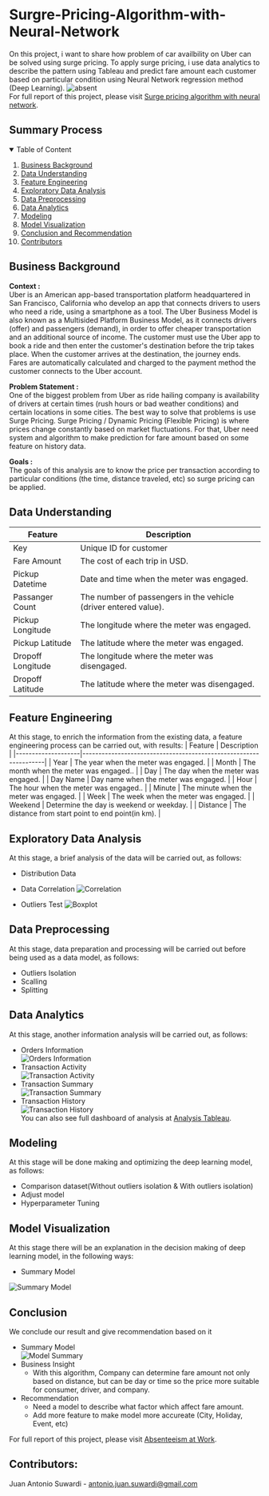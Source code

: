 # Surgre-Pricing-Algorithm-with-Neural-Network

On this project, i want to share how problem of car availbility on Uber can be solved using surge pricing. To apply surge pricing, i use data analytics to describe the pattern using Tableau and predict fare amount each customer based on particular condition using Neural Network regression method (Deep Learning).
![absent](Img/uber.jpg)
<br>
For full report of this project, please visit <a href="[https://github.com/Juantonios1/Absenteeism-Analysis-to-Improve-Work-Performance/blob/main/Absenteeism%20Analysis%20ipynb/Absenteeism%20Analysis%20to%20Improve%20Work%20Performance.ipynb](https://github.com/Juantonios1/Surgre-Pricing-Algorithm-with-Neural-Network/blob/main/Uber%20Analysis%20Ipynb/Uber%20Fare%20Analysis%20Final.ipynb)">Surge pricing algorithm with neural network</a>.

## Summary Process
<!-- TABLE OF CONTENTS -->
<details open="open">
  <summary>Table of Content</summary>
  <ol>
    <li><a href="#business-background">Business Background</a></li>
    <li><a href="#data-understanding">Data Understanding</a></li>
    <li><a href="#feature-engineering">Feature Engineering</a></li>
    <li><a href="#exploratory-data-analysis">Exploratory Data Analysis</a></li>
    <li><a href="#data-preprocessing">Data Preprocessing</a></li>
    <li><a href="#data-analytics">Data Analytics</a></li>
    <li><a href="#modeling">Modeling</a></li>
    <li><a href="#model-visualization">Model Visualization</a></li>
    <li><a href="#conclusion">Conclusion and Recommendation</a></li>
    <li><a href="#contributors">Contributors</a></li>
  </ol>
</details>

## Business Background
**Context :**  
Uber is an American app-based transportation platform headquartered in San Francisco, California who develop an app that connects drivers to users who need a ride, using a smartphone as a tool. The Uber Business Model is also known as a Multisided Platform Business Model, as it connects drivers (offer) and passengers (demand), in order to offer cheaper transportation and an additional source of income. The customer must use the Uber app to book a ride and then enter the customer's destination before the trip takes place. When the customer arrives at the destination, the journey ends. Fares are automatically calculated and charged to the payment method the customer connects to the Uber account.

**Problem Statement :**  
One of the biggest problem from Uber as ride hailing company is availability of drivers at certain times (rush hours or bad weather conditions) and certain locations in some cities. The best way to solve that problems is use Surge Pricing. Surge Pricing / Dynamic Pricing (Flexible Pricing) is where prices change constantly based on market fluctuations. For that, Uber need system and algorithm to make prediction for fare amount based on some feature on history data.

**Goals :**  
The goals of this analysis are to know the price per transaction according to particular conditions (the time, distance traveled, etc) so surge pricing can be applied.

## Data Understanding

| Feature      	     | Description                                                      |
|--------------------|------------------------------------------------------------------|
| Key        	       | Unique ID for customer                          	                |
| Fare Amount        | The cost of each trip in USD.                                  	|
| Pickup Datetime    | Date and time when the meter was engaged.                        |
| Passanger Count    | The number of passengers in the vehicle (driver entered value).  |
| Pickup Longitude   | The longitude where the meter was engaged.                    	  |
| Pickup Latitude    | The latitude where the meter was engaged.                        |
| Dropoff Longitude  | The longitude where the meter was disengaged.                    |
| Dropoff Latitude   | The latitude where the meter was disengaged.                     |
                                                                                                   
## Feature Engineering
At this stage, to enrich the information from the existing data, a feature engineering process can be carried out, with results:
| Feature      	     | Description                                                      |
|--------------------|------------------------------------------------------------------|
| Year        	     | The year when the meter was engaged.                          	  |
| Month              | The month when the meter was engaged..                           |
| Day                | The day when the meter was engaged.                              |
| Day Name           | Day name when the meter was engaged.                             |
| Hour               | The hour when the meter was engaged..                            |
| Minute             | The minute when the meter was engaged.                           |
| Week               | The week when the meter was engaged.                             |
| Weekend            | Determine the day is weekend or weekday.                         |
| Distance           | The distance from start point to end point(in km).               |

## Exploratory Data Analysis
At this stage, a brief analysis of the data will be carried out, as follows:
* Distribution Data
* Data Correlation
![Correlation](Img/corr.png)

* Outliers Test
![Boxplot](Img/boxplot.png)

## Data Preprocessing
At this stage, data preparation and processing will be carried out before being used as a data model, as follows:
* Outliers Isolation
* Scalling
* Splitting

## Data Analytics
At this stage, another information analysis will be carried out, as follows:
* Orders Information <br>
![Orders Information](Img/db1.png) <br>
* Transaction Activity <br>
![Transaction Activity](Img/db22.png) <br>
* Transaction Summary <br>
![Transaction Summary](Img/db3.png) <br>
* Transaction History <br>
![Transaction History](Img/db4.png) <br>
You can also see full dashboard of analysis at <a href="https://public.tableau.com/app/profile/juan1691/viz/UberTransactionAnalysis/UberTransactionsAnalysis?publish=yes">Analysis Tableau</a>.  

## Modeling
At this stage will be done making and optimizing the deep learning model, as follows:
* Comparison dataset(Without outliers isolation & With outliers isolation)
* Adjust model
* Hyperparameter Tuning

## Model Visualization
At this stage there will be an explanation in the decision making of deep learning model, in the following ways:
* Summary Model

![Summary Model](Img/model_summary.png)

## Conclusion 
We conclude our result and give recommendation based on it
* Summary Model <br>
![Model Summary](Img/summary.png)  <br>
* Business Insight
  * With this algorithm, Company can determine fare amount not only based on distance, but can be day or time so the price more suitable for consumer, driver, and company.
* Recommendation
  * Need a model to describe what factor which affect fare amount.
  * Add more feature to make model more accureate (City, Holiday, Event, etc)
 
For full report of this project, please visit <a href="[https://github.com/Juantonios1/Absenteeism-Analysis-to-Improve-Work-Performance/blob/main/Absenteeism%20Analysis%20ipynb/Absenteeism%20Analysis%20to%20Improve%20Work%20Performance.ipynb](https://github.com/Juantonios1/Surgre-Pricing-Algorithm-with-Neural-Network/blob/main/Uber%20Analysis%20Ipynb/Uber%20Fare%20Analysis%20Final.ipynb)">Absenteeism at Work</a>.

## Contributors:
Juan Antonio Suwardi - antonio.juan.suwardi@gmail.com  

